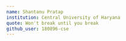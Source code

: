 ```yaml
---
name: Shantanu Pratap
institution: Central University of Haryana 
quote: Won't break until you break
github_user: 180896-cse
---
```

